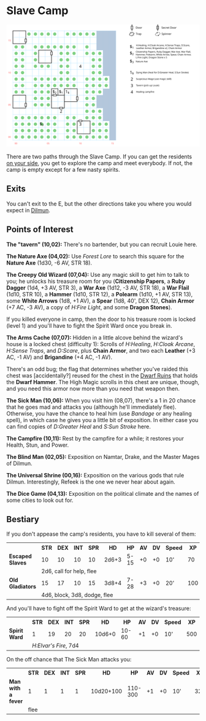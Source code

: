# Slave Camp

![map](slave-camp.svg)

There are two paths through the Slave Camp. If you can get the residents [on your side](../walkthrough.md#the-purgatory-day-spa-and-salon-slave-camp), you get to explore the camp and meet everybody. If not, the camp is empty except for a few nasty spirits.

## Exits

You can't exit to the E, but the other directions take you where you would expect in [Dilmun](dilmun.md).

## Points of Interest

**The "tavern" (10,02):** There's no bartender, but you can recruit Louie here.

**The Nature Axe (04,02):** Use *Forest Lore* to search this square for the **Nature Axe** (1d30, -6 AV, STR 18).

**The Creepy Old Wizard (07,04):** Use any magic skill to get him to talk to you; he unlocks his treasure room for you (**Citizenship Papers**, a **Ruby Dagger** (1d4, +3 AV, STR 3), a **War Axe** (1d12, -3 AV, STR 18), a **War Flail** (1d10, STR 10), a **Hammer** (1d10, STR 12), a **Polearm** (1d10, +1 AV, STR 13), some **White Arrows** (1d8, +1 AV), a **Spear** (1d8, 40', DEX 12), **Chain Armor** (+7 AC, -3 AV), a copy of *H:Fire Light*, and some **Dragon Stones**).

If you killed everyone in camp, then the door to his treasure room is locked (level 1) and you'll have to fight the Spirit Ward once you break in.

**The Arms Cache (07,07):** Hidden in a little alcove behind the wizard's house is a locked chest (difficulty 1): Scrolls of *H:Healing*, *H:Cloak Arcane*, *H:Sense Traps*, and *D:Scare*, plus **Chain Armor**, and two each **Leather** (+3 AC, -1 AV) and **Brigandine** (+4 AC, -1 AV).

There's an odd bug; the flag that determines whether you've raided this chest was [accidentally?] reused for the chest in the [Dwarf Ruins](dwarf-ruins.md) that holds the **Dwarf Hammer**. The High Magic scrolls in this chest are unique, though, and you need this armor now more than you need that weapon then.

**The Sick Man (10,06):** When you visit him (08,07), there's a 1 in 20 chance that he goes mad and attacks you (although he'll immediately flee). Otherwise, you have the chance to heal him (use *Bandage* or any healing spell), in which case he gives you a little bit of exposition. In either case you can find copies of *D:Greater Heal* and *S:Sun Stroke* here.

**The Campfire (10,11):** Rest by the campfire for a while; it restores your Health, Stun, and Power.

**The Blind Man (02,05):** Exposition on Namtar, Drake, and the Master Mages of Dilmun.

**The Universal Shrine (00,16):** Exposition on the various gods that rule Dilmun. Interestingly, Refeek is the one we never hear about again.

**The Dice Game (04,13):** Exposition on the political climate and the names of some cities to look out for.

## Bestiary

If you don't appease the camp's residents, you have to kill several of them:

<table>
  <tr>
    <th></th>
    <th>STR</th>
    <th>DEX</th>
    <th>INT</th>
    <th>SPR</th>
    <th>HD</th>
    <th>HP</th>
    <th>AV</th>
    <th>DV</th>
    <th>Speed</th>
    <th>XP</th>
  </tr>
    <tr>
    <td><b>Escaped Slaves</b></td>
    <td>10</td>
    <td>10</td>
    <td>10</td>
    <td>10</td>
    <td>2d6+3</td>
    <td>5-15</td>
    <td>+0</td>
    <td>+0</td>
    <td>10'</td>
    <td>70</td>
  </tr><tr>
    <td></td>
    <td colspan="10">2d6, call for help, flee</td>
  </tr>
  <tr>
    <td><b>Old Gladiators</b></td>
    <td>15</td>
    <td>17</td>
    <td>10</td>
    <td>15</td>
    <td>3d8+4</td>
    <td>7-28</td>
    <td>+3</td>
    <td>+0</td>
    <td>20'</td>
    <td>100</td>
  </tr><tr>
    <td></td>
    <td colspan="10">4d6, block, 3d8, dodge, flee</td>
  </tr>
</table>

And you'll have to fight off the Spirit Ward to get at the wizard's treasure:

<table>
  <tr>
    <th></th>
    <th>STR</th>
    <th>DEX</th>
    <th>INT</th>
    <th>SPR</th>
    <th>HD</th>
    <th>HP</th>
    <th>AV</th>
    <th>DV</th>
    <th>Speed</th>
    <th>XP</th>
  </tr>
  <tr>
    <td><b>Spirit Ward</b></td>
    <td>1</td>
    <td>19</td>
    <td>20</td>
    <td>20</td>
    <td>10d6+0</td>
    <td>10-60</td>
    <td>+1</td>
    <td>+0</td>
    <td>10'</td>
    <td>500</td>
  </tr><tr>
    <td></td>
    <td colspan="10"><i>H:Elvar's Fire</i>, 7d4</td>
  </tr>
</table>

On the off chance that The Sick Man attacks you:

<table>
  <tr>
    <th></th>
    <th>STR</th>
    <th>DEX</th>
    <th>INT</th>
    <th>SPR</th>
    <th>HD</th>
    <th>HP</th>
    <th>AV</th>
    <th>DV</th>
    <th>Speed</th>
    <th>XP</th>
  </tr>
  <tr>
    <td><b>Man with a fever</b></td>
    <td>1</td>
    <td>1</td>
    <td>1</td>
    <td>1</td>
    <td>10d20+100</td>
    <td>110-300</td>
    <td>+1</td>
    <td>+0</td>
    <td>10'</td>
    <td>320</td>
  </tr><tr>
    <td></td>
    <td colspan="10">flee</td>
  </tr>
</table>